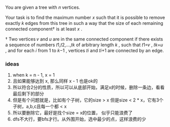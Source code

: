 You are given a tree with 𝑛
 vertices.

Your task is to find the maximum number 𝑥
 such that it is possible to remove exactly 𝑘
 edges from this tree in such a way that the size of each remaining connected component†
 is at least 𝑥
.

†
 Two vertices 𝑣
 and 𝑢
 are in the same connected component if there exists a sequence of numbers 𝑡1,𝑡2,…,𝑡𝑘
 of arbitrary length 𝑘
, such that 𝑡1=𝑣
, 𝑡𝑘=𝑢
, and for each 𝑖
 from 1
 to 𝑘−1
, vertices 𝑡𝑖
 and 𝑡𝑖+1
 are connected by an edge.


### ideas
1. when k = n - 1, x = 1
2. 且如果能够达到 x, 那么同样 x - 1 也是ok的
3. 所以符合2分的性质，所以可以从底部开始，满足x的时候，删除一条边，看看最后剩下的部分
4. 但是有个问题就是，比如有个子树，它的size > x 但是size < 2 * x，它有3个子树，a,b,c且每一个都 < x
5. 所以要删除它，最好是找个size = x的位置， 似乎只能浪费了
6. dfs不大行，要bfs才行。从外围开始，选中最少的点，这样浪费的少